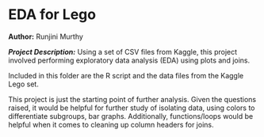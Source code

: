 # EDA for Lego

**Author:** Runjini Murthy

__*Project Description:*__
Using a set of CSV files from Kaggle, this project involved performing exploratory data analysis (EDA) using plots and joins.

Included in this folder are the R script and the data files from the Kaggle Lego set.

This project is just the starting point of further analysis.  Given the questions raised, it would be helpful for further study of isolating data, using colors to differentiate subgroups, bar graphs. Additionally, functions/loops would be helpful when it comes to cleaning up column headers for joins.
